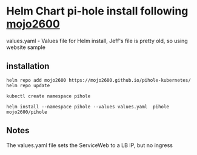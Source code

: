 # Helm Chart pi-hole install following [mojo2600](https://github.com/MoJo2600/pihole-kubernetes/tree/master/charts/pihole)

values.yaml - Values file for Helm install, Jeff's file is pretty old, so using website sample

## installation
```
helm repo add mojo2600 https://mojo2600.github.io/pihole-kubernetes/
helm repo update

kubectl create namespace pihole

helm install --namespace pihole --values values.yaml  pihole mojo2600/pihole
```

## Notes

The values.yaml file sets the ServiceWeb to a LB IP, but no ingress

